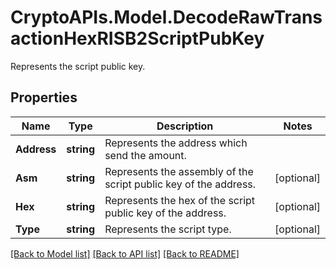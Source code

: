 # CryptoAPIs.Model.DecodeRawTransactionHexRISB2ScriptPubKey
Represents the script public key.

## Properties

Name | Type | Description | Notes
------------ | ------------- | ------------- | -------------
**Address** | **string** | Represents the address which send the amount. | 
**Asm** | **string** | Represents the assembly of the script public key of the address. | [optional] 
**Hex** | **string** | Represents the hex of the script public key of the address. | [optional] 
**Type** | **string** | Represents the script type. | [optional] 

[[Back to Model list]](../README.md#documentation-for-models) [[Back to API list]](../README.md#documentation-for-api-endpoints) [[Back to README]](../README.md)

